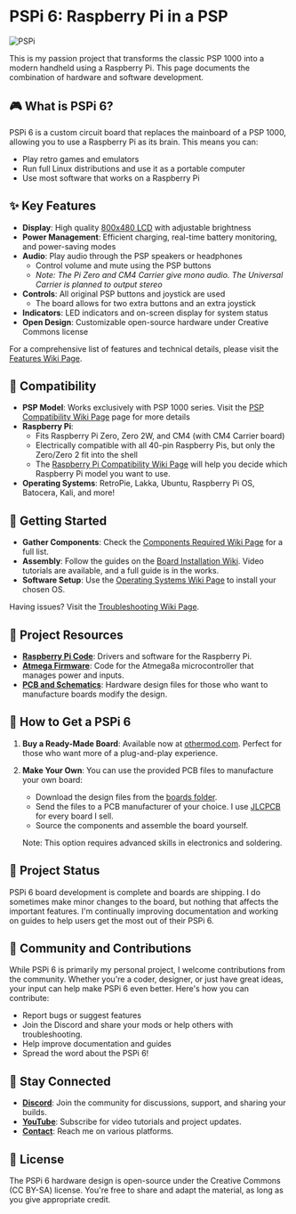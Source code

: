 # PSPi 6: Raspberry Pi in a PSP

![PSPi](https://othermod.com/wp-content/uploads/IMG_8727.jpg)

This is my passion project that transforms the classic PSP 1000 into a modern handheld using a Raspberry Pi. This page documents the combination of hardware and software development.

## 🎮 What is PSPi 6?

PSPi 6 is a custom circuit board that replaces the mainboard of a PSP 1000, allowing you to use a Raspberry Pi as its brain. This means you can:

- Play retro games and emulators
- Run full Linux distributions and use it as a portable computer
- Use most software that works on a Raspberry Pi

## ✨ Key Features

- **Display**: High quality [800x480 LCD](https://othermod.com/product/4-3-800x480-lcd/) with adjustable brightness
- **Power Management**: Efficient charging, real-time battery monitoring, and power-saving modes
- **Audio**: Play audio through the PSP speakers or headphones
  - Control volume and mute using the PSP buttons
  - *Note: The Pi Zero and CM4 Carrier give mono audio. The Universal Carrier is planned to output stereo*
- **Controls**: All original PSP buttons and joystick are used
  - The board allows for two extra buttons and an extra joystick
- **Indicators**: LED indicators and on-screen display for system status
- **Open Design**: Customizable open-source hardware under Creative Commons license

For a comprehensive list of features and technical details, please visit the [Features Wiki Page](https://github.com/othermod/PSPi-Version-6/wiki/1.-Features).

## 🧩 Compatibility

- **PSP Model**: Works exclusively with PSP 1000 series. Visit the [PSP Compatibility Wiki Page](https://github.com/othermod/PSPi-Version-6/wiki/2.-PSP-Compatibility) page for more details
- **Raspberry Pi**:
  - Fits Raspberry Pi Zero, Zero 2W, and CM4 (with CM4 Carrier board)
  - Electrically compatible with all 40-pin Raspberry Pis, but only the Zero/Zero 2 fit into the shell
  - The [Raspberry Pi Compatibility Wiki Page](https://github.com/othermod/PSPi-Version-6/wiki/3.-Raspberry-Pi-Compatibility) will help you decide which Raspberry Pi model you want to use.
- **Operating Systems**: RetroPie, Lakka, Ubuntu, Raspberry Pi OS, Batocera, Kali, and more!

## 🚀 Getting Started

- **Gather Components**: Check the [Components Required Wiki Page](https://github.com/othermod/PSPi-Version-6/wiki/4.-Components-Required) for a full list.
- **Assembly**: Follow the guides on the [Board Installation Wiki](https://github.com/othermod/PSPi-Version-6/wiki/5.-Board-Installation). Video tutorials are available, and a full guide is in the works.
- **Software Setup**: Use the [Operating Systems Wiki Page](https://github.com/othermod/PSPi-Version-6/wiki/6.-Operating-Systems) to install your chosen OS.

Having issues? Visit the [Troubleshooting Wiki Page](https://github.com/othermod/PSPi-Version-6/wiki/Troubleshooting).

## 📁 Project Resources

- **[Raspberry Pi Code](https://github.com/othermod/PSPi-Version-6/tree/main/drivers)**: Drivers and software for the Raspberry Pi.
- **[Atmega Firmware](https://github.com/othermod/PSPi-Version-6/tree/main/atmega)**: Code for the Atmega8a microcontroller that manages power and inputs.
- **[PCB and Schematics](https://github.com/othermod/PSPi-Version-6/tree/main/boards)**: Hardware design files for those who want to manufacture boards modify the design.

## 🛒 How to Get a PSPi 6

1. **Buy a Ready-Made Board**: Available now at [othermod.com](https://othermod.com/product/pspi-6-board/). Perfect for those who want more of a plug-and-play experience.

2. **Make Your Own**: You can use the provided PCB files to manufacture your own board:
   - Download the design files from the [boards folder](https://github.com/othermod/PSPi-Version-6/tree/main/boards).
   - Send the files to a PCB manufacturer of your choice. I use [JLCPCB](https://jlcpcb.com/?from=othermod) for every board I sell.
   - Source the components and assemble the board yourself.

   Note: This option requires advanced skills in electronics and soldering.

## 🚧 Project Status

PSPi 6 board development is complete and boards are shipping. I do sometimes make minor changes to the board, but nothing that affects the important features. I'm continually improving documentation and working on guides to help users get the most out of their PSPi 6.

## 🤝 Community and Contributions

While PSPi 6 is primarily my personal project, I welcome contributions from the community. Whether you're a coder, designer, or just have great ideas, your input can help make PSPi 6 even better. Here's how you can contribute:

- Report bugs or suggest features
- Join the Discord and share your mods or help others with troubleshooting.
- Help improve documentation and guides
- Spread the word about the PSPi 6!

## 📢 Stay Connected

- [**Discord**](https://discord.gg/V96c3JC): Join the community for discussions, support, and sharing your builds.
- [**YouTube**](https://youtube.com/othermod): Subscribe for video tutorials and project updates.
- [**Contact**](https://linktr.ee/othermod): Reach me on various platforms.

## 📜 License

The PSPi 6 hardware design is open-source under the Creative Commons (CC BY-SA) license. You're free to share and adapt the material, as long as you give appropriate credit.
